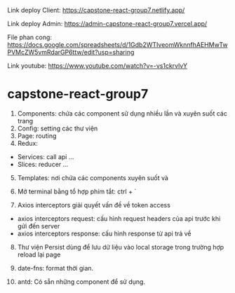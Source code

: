 Link deploy Client: 
https://capstone-react-group7.netlify.app/

Link deploy Admin:
https://admin-capstone-react-group7.vercel.app/

File phan cong:
https://docs.google.com/spreadsheets/d/1Gdb2WTIveomWknnfhAEHMwTwPVMcZW5vmRdarGP6ttw/edit?usp=sharing

Link youtube:
https://www.youtube.com/watch?v=-vs1ckrvlvY

# capstone-react-group7

1. Components: chứa các component sử dụng nhiều lần và xuyên suốt các trang
2. Config: setting các thư viện
3. Page: routing
4. Redux:

- Services: call api ...
- Slices: reducer ...

5. Templates: nơi chứa các components xuyên suốt và <Outlet/>

6. Mở terminal bằng tổ hợp phím tắt: ctrl + `

7. Axios interceptors giải quyết vấn đề về token access

- axios interceptors request: cấu hình request headers của api trước khi gửi đến server
- axios interceptors response: cấu hình response từ api trả về

8. Thư viện Persist dùng để lưu dữ liệu vào local storage trong trường hợp reload lại page

9. date-fns: format thời gian.

10. antd: Có sẵn những component để sử dụng.
